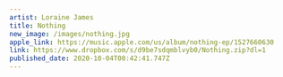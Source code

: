```yaml
---
artist: Loraine James
title: Nothing
new_image: /images/nothing.jpg
apple_link: https://music.apple.com/us/album/nothing-ep/1527660630
link: https://www.dropbox.com/s/d9be7sdqmblvyb0/Nothing.zip?dl=1
published_date: 2020-10-04T00:42:41.747Z
---
```

